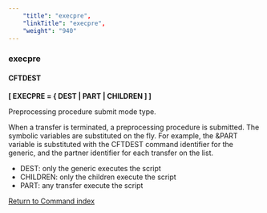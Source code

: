 ```yaml
---
    "title": "execpre",
    "linkTitle": "execpre",
    "weight": "940"
---
```

### execpre

#### CFTDEST

****[ EXECPRE = { <span class="underline">DEST</span> &#124; PART &#124; CHILDREN ] ]****

Preprocessing procedure submit mode type.

When a transfer is terminated, a preprocessing procedure is submitted. The symbolic variables are substituted on the fly. For example, the &PART variable is substituted with the CFTDEST command identifier for the generic, and the partner identifier for each transfer on the list.

- <span class="underline">DEST</span>: only the generic executes the script
- CHILDREN: only the children execute the script
- PART: any transfer execute the script

[Return to Command index](../../)
